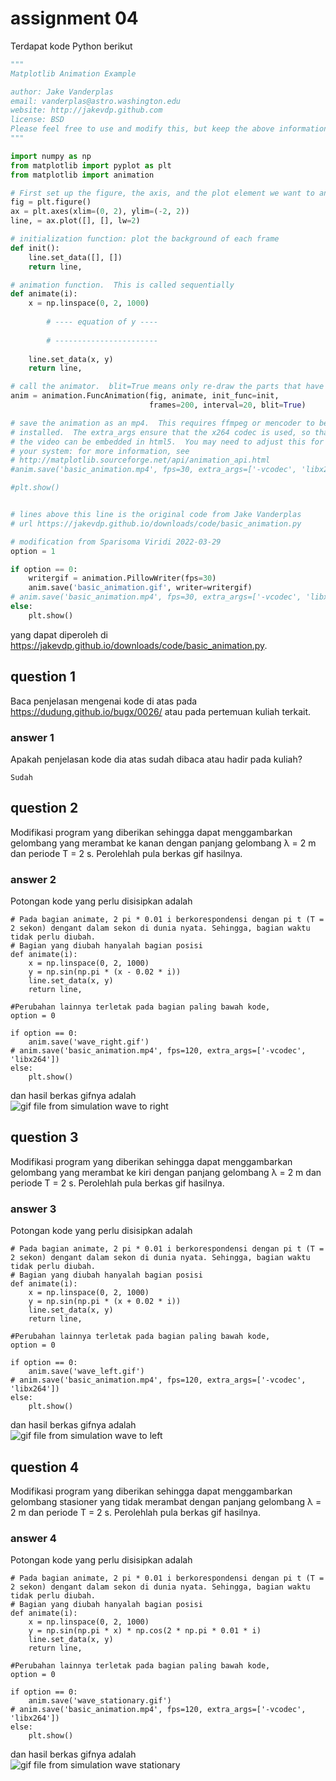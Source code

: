 # assignment 04
Terdapat kode Python berikut

```python
"""
Matplotlib Animation Example

author: Jake Vanderplas
email: vanderplas@astro.washington.edu
website: http://jakevdp.github.com
license: BSD
Please feel free to use and modify this, but keep the above information. Thanks!
"""

import numpy as np
from matplotlib import pyplot as plt
from matplotlib import animation

# First set up the figure, the axis, and the plot element we want to animate
fig = plt.figure()
ax = plt.axes(xlim=(0, 2), ylim=(-2, 2))
line, = ax.plot([], [], lw=2)

# initialization function: plot the background of each frame
def init():
    line.set_data([], [])
    return line,

# animation function.  This is called sequentially
def animate(i):
    x = np.linspace(0, 2, 1000)
		
		# ---- equation of y ----
		
		# -----------------------
		
    line.set_data(x, y)
    return line,

# call the animator.  blit=True means only re-draw the parts that have changed.
anim = animation.FuncAnimation(fig, animate, init_func=init,
                               frames=200, interval=20, blit=True)

# save the animation as an mp4.  This requires ffmpeg or mencoder to be
# installed.  The extra_args ensure that the x264 codec is used, so that
# the video can be embedded in html5.  You may need to adjust this for
# your system: for more information, see
# http://matplotlib.sourceforge.net/api/animation_api.html
#anim.save('basic_animation.mp4', fps=30, extra_args=['-vcodec', 'libx264'])

#plt.show()


# lines above this line is the original code from Jake Vanderplas
# url https://jakevdp.github.io/downloads/code/basic_animation.py

# modification from Sparisoma Viridi 2022-03-29
option = 1

if option == 0:
	writergif = animation.PillowWriter(fps=30)
	anim.save('basic_animation.gif', writer=writergif)
# anim.save('basic_animation.mp4', fps=30, extra_args=['-vcodec', 'libx264'])
else:
	plt.show()


```
yang dapat diperoleh di <https://jakevdp.github.io/downloads/code/basic_animation.py>.

## question 1
Baca penjelasan mengenai kode di atas pada <https://dudung.github.io/bugx/0026/> atau pada pertemuan kuliah terkait.

### answer 1
Apakah penjelasan kode dia atas sudah dibaca atau hadir pada kuliah?
```
Sudah
```

## question 2
Modifikasi program yang diberikan sehingga dapat menggambarkan gelombang yang merambat ke kanan dengan panjang gelombang &lambda; = 2 m dan periode T = 2 s. Perolehlah pula berkas gif hasilnya.

### answer 2
Potongan kode yang perlu disisipkan adalah
```
# Pada bagian animate, 2 pi * 0.01 i berkorespondensi dengan pi t (T = 2 sekon) dengant dalam sekon di dunia nyata. Sehingga, bagian waktu tidak perlu diubah.
# Bagian yang diubah hanyalah bagian posisi
def animate(i):
    x = np.linspace(0, 2, 1000)
    y = np.sin(np.pi * (x - 0.02 * i))
    line.set_data(x, y)
    return line,

#Perubahan lainnya terletak pada bagian paling bawah kode,
option = 0

if option == 0:
	anim.save('wave_right.gif')
# anim.save('basic_animation.mp4', fps=120, extra_args=['-vcodec', 'libx264'])
else:
	plt.show()
```
dan hasil berkas gifnya adalah \
![gif file from simulation wave to right](wave_right.gif)


## question 3
Modifikasi program yang diberikan sehingga dapat menggambarkan gelombang yang merambat ke kiri dengan panjang gelombang &lambda; = 2 m dan periode T = 2 s. Perolehlah pula berkas gif hasilnya.

### answer 3
Potongan kode yang perlu disisipkan adalah
```
# Pada bagian animate, 2 pi * 0.01 i berkorespondensi dengan pi t (T = 2 sekon) dengant dalam sekon di dunia nyata. Sehingga, bagian waktu tidak perlu diubah.
# Bagian yang diubah hanyalah bagian posisi
def animate(i):
    x = np.linspace(0, 2, 1000)
    y = np.sin(np.pi * (x + 0.02 * i))
    line.set_data(x, y)
    return line,

#Perubahan lainnya terletak pada bagian paling bawah kode,
option = 0

if option == 0:
	anim.save('wave_left.gif')
# anim.save('basic_animation.mp4', fps=120, extra_args=['-vcodec', 'libx264'])
else:
	plt.show()
```
dan hasil berkas gifnya adalah \
![gif file from simulation wave to left](wave_left.gif)


## question 4
Modifikasi program yang diberikan sehingga dapat menggambarkan gelombang stasioner yang tidak merambat dengan panjang gelombang &lambda; = 2 m dan periode T = 2 s. Perolehlah pula berkas gif hasilnya.

### answer 4
Potongan kode yang perlu disisipkan adalah
```
# Pada bagian animate, 2 pi * 0.01 i berkorespondensi dengan pi t (T = 2 sekon) dengant dalam sekon di dunia nyata. Sehingga, bagian waktu tidak perlu diubah.
# Bagian yang diubah hanyalah bagian posisi
def animate(i):
    x = np.linspace(0, 2, 1000)
    y = np.sin(np.pi * x) * np.cos(2 * np.pi * 0.01 * i)
    line.set_data(x, y)
    return line,

#Perubahan lainnya terletak pada bagian paling bawah kode,
option = 0

if option == 0:
	anim.save('wave_stationary.gif')
# anim.save('basic_animation.mp4', fps=120, extra_args=['-vcodec', 'libx264'])
else:
	plt.show()
```
dan hasil berkas gifnya adalah \
![gif file from simulation wave stationary](wave_stationary.gif)
